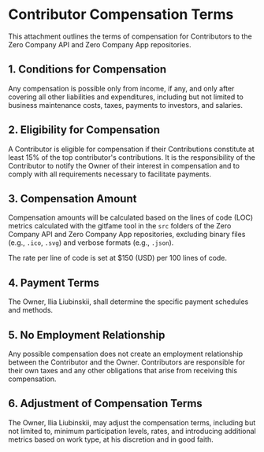# Contributor Compensation Terms

This attachment outlines the terms of compensation for Contributors to the Zero Company API and Zero Company App repositories.

## 1. Conditions for Compensation

Any compensation is possible only from income, if any, and only after covering all other liabilities and expenditures, including but not limited to business maintenance costs, taxes, payments to investors, and salaries.

## 2. Eligibility for Compensation

A Contributor is eligible for compensation if their Contributions constitute at least 15% of the top contributor's contributions. It is the responsibility of the Contributor to notify the Owner of their interest in compensation and to comply with all requirements necessary to facilitate payments.

## 3. Compensation Amount

Compensation amounts will be calculated based on the lines of code (LOC) metrics calculated with the gitfame tool in the `src` folders of the Zero Company API and Zero Company App repositories, excluding binary files (e.g., `.ico`, `.svg`) and verbose formats (e.g., `.json`).

The rate per line of code is set at $150 (USD) per 100 lines of code.

## 4. Payment Terms

The Owner, Ilia Liubinskii, shall determine the specific payment schedules and methods.

## 5. No Employment Relationship

Any possible compensation does not create an employment relationship between the Contributor and the Owner. Contributors are responsible for their own taxes and any other obligations that arise from receiving this compensation.

## 6. Adjustment of Compensation Terms

The Owner, Ilia Liubinskii, may adjust the compensation terms, including but not limited to, minimum participation levels, rates, and introducing additional metrics based on work type, at his discretion and in good faith.
